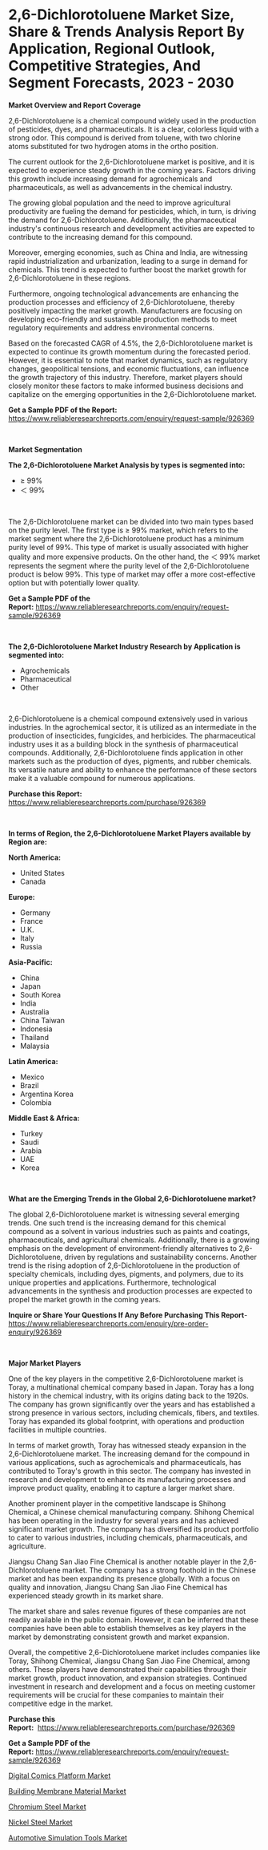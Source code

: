 <p><h1>2,6-Dichlorotoluene Market Size, Share & Trends Analysis Report By Application, Regional Outlook, Competitive Strategies, And Segment Forecasts, 2023 - 2030</h1></p><p><strong>Market Overview and Report Coverage</strong></p>
<p><p>2,6-Dichlorotoluene is a chemical compound widely used in the production of pesticides, dyes, and pharmaceuticals. It is a clear, colorless liquid with a strong odor. This compound is derived from toluene, with two chlorine atoms substituted for two hydrogen atoms in the ortho position.</p><p>The current outlook for the 2,6-Dichlorotoluene market is positive, and it is expected to experience steady growth in the coming years. Factors driving this growth include increasing demand for agrochemicals and pharmaceuticals, as well as advancements in the chemical industry.</p><p>The growing global population and the need to improve agricultural productivity are fueling the demand for pesticides, which, in turn, is driving the demand for 2,6-Dichlorotoluene. Additionally, the pharmaceutical industry's continuous research and development activities are expected to contribute to the increasing demand for this compound.</p><p>Moreover, emerging economies, such as China and India, are witnessing rapid industrialization and urbanization, leading to a surge in demand for chemicals. This trend is expected to further boost the market growth for 2,6-Dichlorotoluene in these regions.</p><p>Furthermore, ongoing technological advancements are enhancing the production processes and efficiency of 2,6-Dichlorotoluene, thereby positively impacting the market growth. Manufacturers are focusing on developing eco-friendly and sustainable production methods to meet regulatory requirements and address environmental concerns.</p><p>Based on the forecasted CAGR of 4.5%, the 2,6-Dichlorotoluene market is expected to continue its growth momentum during the forecasted period. However, it is essential to note that market dynamics, such as regulatory changes, geopolitical tensions, and economic fluctuations, can influence the growth trajectory of this industry. Therefore, market players should closely monitor these factors to make informed business decisions and capitalize on the emerging opportunities in the 2,6-Dichlorotoluene market.</p></p>
<p><strong>Get a Sample PDF of the Report:</strong> <a href="https://www.reliableresearchreports.com/enquiry/request-sample/926369">https://www.reliableresearchreports.com/enquiry/request-sample/926369</a></p>
<p>&nbsp;</p>
<p><strong>Market Segmentation</strong></p>
<p><strong>The 2,6-Dichlorotoluene Market Analysis by types is segmented into:</strong></p>
<p><ul><li>≥ 99%</li><li>＜ 99%</li></ul></p>
<p>&nbsp;</p>
<p><p>The 2,6-Dichlorotoluene market can be divided into two main types based on the purity level. The first type is ≥ 99% market, which refers to the market segment where the 2,6-Dichlorotoluene product has a minimum purity level of 99%. This type of market is usually associated with higher quality and more expensive products. On the other hand, the ＜ 99% market represents the segment where the purity level of the 2,6-Dichlorotoluene product is below 99%. This type of market may offer a more cost-effective option but with potentially lower quality.</p></p>
<p><strong>Get a Sample PDF of the Report:</strong>&nbsp;<a href="https://www.reliableresearchreports.com/enquiry/request-sample/926369">https://www.reliableresearchreports.com/enquiry/request-sample/926369</a></p>
<p>&nbsp;</p>
<p><strong>The 2,6-Dichlorotoluene Market Industry Research by Application is segmented into:</strong></p>
<p><ul><li>Agrochemicals</li><li>Pharmaceutical</li><li>Other</li></ul></p>
<p>&nbsp;</p>
<p><p>2,6-Dichlorotoluene is a chemical compound extensively used in various industries. In the agrochemical sector, it is utilized as an intermediate in the production of insecticides, fungicides, and herbicides. The pharmaceutical industry uses it as a building block in the synthesis of pharmaceutical compounds. Additionally, 2,6-Dichlorotoluene finds application in other markets such as the production of dyes, pigments, and rubber chemicals. Its versatile nature and ability to enhance the performance of these sectors make it a valuable compound for numerous applications.</p></p>
<p><strong>Purchase this Report:</strong>&nbsp; <a href="https://www.reliableresearchreports.com/purchase/926369">https://www.reliableresearchreports.com/purchase/926369</a></p>
<p>&nbsp;</p>
<p><strong>In terms of Region, the 2,6-Dichlorotoluene Market Players available by Region are:</strong></p>
<p>
    <p> <strong> North America: </strong>
        <ul>
            <li>United States</li>
            <li>Canada</li>
        </ul>
        </p> 
    <p> <strong> Europe: </strong>
        <ul>
            <li>Germany</li>
            <li>France</li>
            <li>U.K.</li>
            <li>Italy</li>
            <li>Russia</li>
        </ul>
        </p> 
    <p> <strong> Asia-Pacific: </strong>
        <ul>
            <li>China</li>
            <li>Japan</li>
            <li>South Korea</li>
            <li>India</li>
            <li>Australia</li>
            <li>China Taiwan</li>
            <li>Indonesia</li>
            <li>Thailand</li>
            <li>Malaysia</li>
        </ul>
        </p> 
    <p> <strong> Latin America: </strong>
        <ul>
            <li>Mexico</li>
            <li>Brazil</li>
            <li>Argentina Korea</li>
            <li>Colombia</li>
        </ul>
        </p> 
    <p> <strong> Middle East & Africa: </strong>
        <ul>
            <li>Turkey</li>
            <li>Saudi</li>
            <li>Arabia</li>
            <li>UAE</li>
            <li>Korea</li>
        </ul>
    </p>
    </p>
<p>&nbsp;</p>
<p><strong>What are the Emerging Trends in the Global 2,6-Dichlorotoluene market?</strong></p>
<p><p>The global 2,6-Dichlorotoluene market is witnessing several emerging trends. One such trend is the increasing demand for this chemical compound as a solvent in various industries such as paints and coatings, pharmaceuticals, and agricultural chemicals. Additionally, there is a growing emphasis on the development of environment-friendly alternatives to 2,6-Dichlorotoluene, driven by regulations and sustainability concerns. Another trend is the rising adoption of 2,6-Dichlorotoluene in the production of specialty chemicals, including dyes, pigments, and polymers, due to its unique properties and applications. Furthermore, technological advancements in the synthesis and production processes are expected to propel the market growth in the coming years.</p></p>
<p><strong>Inquire or Share Your Questions If Any Before Purchasing This Report</strong>- <a href="https://www.reliableresearchreports.com/enquiry/pre-order-enquiry/926369">https://www.reliableresearchreports.com/enquiry/pre-order-enquiry/926369</a></p>
<p>&nbsp;</p>
<p><strong>Major Market Players</strong></p>
<p><p>One of the key players in the competitive 2,6-Dichlorotoluene market is Toray, a multinational chemical company based in Japan. Toray has a long history in the chemical industry, with its origins dating back to the 1920s. The company has grown significantly over the years and has established a strong presence in various sectors, including chemicals, fibers, and textiles. Toray has expanded its global footprint, with operations and production facilities in multiple countries.</p><p>In terms of market growth, Toray has witnessed steady expansion in the 2,6-Dichlorotoluene market. The increasing demand for the compound in various applications, such as agrochemicals and pharmaceuticals, has contributed to Toray's growth in this sector. The company has invested in research and development to enhance its manufacturing processes and improve product quality, enabling it to capture a larger market share.</p><p>Another prominent player in the competitive landscape is Shihong Chemical, a Chinese chemical manufacturing company. Shihong Chemical has been operating in the industry for several years and has achieved significant market growth. The company has diversified its product portfolio to cater to various industries, including chemicals, pharmaceuticals, and agriculture.</p><p>Jiangsu Chang San Jiao Fine Chemical is another notable player in the 2,6-Dichlorotoluene market. The company has a strong foothold in the Chinese market and has been expanding its presence globally. With a focus on quality and innovation, Jiangsu Chang San Jiao Fine Chemical has experienced steady growth in its market share.</p><p>The market share and sales revenue figures of these companies are not readily available in the public domain. However, it can be inferred that these companies have been able to establish themselves as key players in the market by demonstrating consistent growth and market expansion.</p><p>Overall, the competitive 2,6-Dichlorotoluene market includes companies like Toray, Shihong Chemical, Jiangsu Chang San Jiao Fine Chemical, among others. These players have demonstrated their capabilities through their market growth, product innovation, and expansion strategies. Continued investment in research and development and a focus on meeting customer requirements will be crucial for these companies to maintain their competitive edge in the market.</p></p>
<p><strong>Purchase this Report:</strong>&nbsp;&nbsp;<a href="https://www.reliableresearchreports.com/purchase/926369">https://www.reliableresearchreports.com/purchase/926369</a></p>
<p></p>
<p><strong>Get a Sample PDF of the Report:</strong>&nbsp;<a href="https://www.reliableresearchreports.com/enquiry/request-sample/926369">https://www.reliableresearchreports.com/enquiry/request-sample/926369</a></p>
<p><p><a href="https://www.linkedin.com/pulse/digital-comics-platform-market-size-2023-2030-global/">Digital Comics Platform Market</a></p><p><a href="https://www.linkedin.com/pulse/building-membrane-material-market-size-growth-forecast/">Building Membrane Material Market</a></p><p><a href="https://medium.com/@henrykihn/chromium-steel-market-size-growth-forecast-2023-2030-6910040f5af3">Chromium Steel Market</a></p><p><a href="https://medium.com/@beaugrant15/nickel-steel-market-size-growth-forecast-2023-2030-ac6eb8dc7bec">Nickel Steel Market</a></p><p><a href="https://www.linkedin.com/pulse/decoding-automotive-simulation-tools-market-deep-dive-latest/">Automotive Simulation Tools Market</a></p></p>